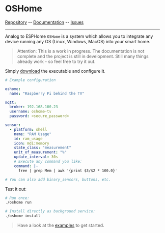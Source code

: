 # OSHome


[Repository](https://github.com/DanielHabenicht/OSHome) -- [Documentation](https://danielhabenicht.github.io/OSHome/) -- [Issues](https://github.com/DanielHabenicht/OSHome/issues)

---

Analog to ESPHome `OSHome` is a system which allows you to integrate any device running any OS (Linux, Windows, MacOS) into your smart home.

> Attention: This is a work in progress. The documentation is not complete and the project is still in development.
> Still many things already work - so feel free to try it out.

Simply [download](https://danielhabenicht.github.io/OSHome/getting_started/index.html) the executable and configure it.

```yaml
# Example configuration

oshome:
  name: "Raspberry Pi behind the TV"

mqtt: 
  broker: 192.168.100.23
  username: oshome-tv
  password: <secure_password>

sensor:
  - platform: shell
    name: "RAM Usage"
    id: ram_usage
    icon: mdi:memory
    state_class: "measurement"
    unit_of_measurement: "%"
    update_interval: 30s
    # Execute any command you like:
    command: |-
      free | grep Mem | awk '{print $3/$2 * 100.0}'

# You can also add binary_sensors, buttons, etc.
```

Test it out:

```bash
# Run once:
./oshome run

# Install directly as background service:
./oshome install
```

> Have a look at the [examples](https://danielhabenicht.github.io/OSHome/examples/index.html) to get started.
